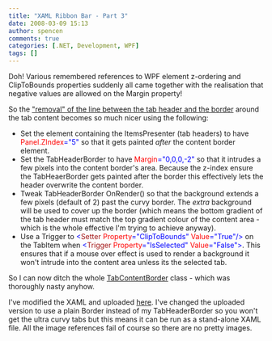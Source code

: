 ```yaml
---
title: "XAML Ribbon Bar - Part 3"
date: 2008-03-09 15:13
author: spencen
comments: true
categories: [.NET, Development, WPF]
tags: []
---
```


Doh! Various remembered references to WPF element z-ordering and ClipToBounds properties suddenly all came together with the realisation that negative values are allowed on the Margin property!
 

So the ["removal" of the line between the tab header and the border](http://blog.spencen.com/2008/03/09/xaml-ribbon-bar--part-2.aspx) around the tab content becomes so much nicer using the following:
 

*   Set the element containing the ItemsPresenter (tab headers) to have <span style="color: rgb(255,0,0)">Panel.ZIndex</span><span style="color: rgb(0,0,255)">="5"</span> so that it gets painted *after* the content border element.
*   Set the TabHeaderBorder to have <span style="color: rgb(255,0,0)">Margin</span><span style="color: rgb(0,0,255)">="0,0,0,-2" </span>so that it intrudes a few pixels into the content border's area. Because the z-index ensure the TabHeaerBorder gets painted after the border this effectively lets the header overwrite the content border.
*   Tweak TabHeaderBorder OnRender() so that the background extends a few pixels (default of 2) past the curvy border. The *extra* background will be used to cover up the border (which means the bottom gradient of the tab header must match the top gradient colour of the content area - which is the whole effective I'm trying to achieve anyway).
*   Use a Trigger to <span style="color: rgb(0,0,255)">&lt;</span><span style="color: rgb(163,21,21)">Setter</span><span style="color: rgb(255,0,0)"> Property</span><span style="color: rgb(0,0,255)">="ClipToBounds"</span><span style="color: rgb(255,0,0)"> Value</span><span style="color: rgb(0,0,255)">="True"/&gt; </span>on the TabItem when <span style="color: rgb(0,0,255)">&lt;</span><span style="color: rgb(163,21,21)">Trigger</span><span style="color: rgb(255,0,0)"> Property</span><span style="color: rgb(0,0,255)">="IsSelected"</span><span style="color: rgb(255,0,0)"> Value</span><span style="color: rgb(0,0,255)">="False"&gt;</span>. This ensures that if a mouse over effect is used to render a background it won't intrude into the content area unless its the selected tab. 

So I can now ditch the whole [TabContentBorder](http://blog.spencen.com/2008/03/09/xaml-ribbon-bar--part-2.aspx) class - which was thoroughly nasty anyhow.
 

I've modified the XAML and uploaded <a href="http://www.spencen.com/Downloads/RibbonBarPart3.xaml" target="_blank">here</a>. I've changed the uploaded version to use a plain Border instead of my TabHeaderBorder so you won't get the ultra curvy tabs but this means it can be run as a stand-alone XAML file. All the image references fail of course so there are no pretty images.


